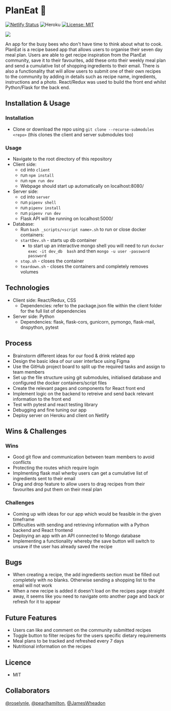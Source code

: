# PlanEat :green_salad:
[![Netlify Status](https://api.netlify.com/api/v1/badges/452c79c3-e698-482d-b061-ffce3de81966/deploy-status)](https://app.netlify.com/sites/plan-eat/deploys)
![Heroku](https://pyheroku-badge.herokuapp.com/?app=meal-prep-api&style=flat)
[![License: MIT](https://img.shields.io/badge/License-MIT-yellow.svg)](https://opensource.org/licenses/MIT)

![](preview.gif)

An app for the busy bees who don't have time to think about what to cook. PlanEat is a recipe based app that allows users to organise their seven day meal plan. Users are able to get recipe inspiration from the PlanEat community, save it to their favourites, add these onto their weekly meal plan and send a cumulative list of shopping ingredients to their email. There is also a functionality that will allow users to submit one of their own recipes to the community by adding in details such as recipe name, ingredients, instructions and a photo. React/Redux was used to build the front end whilst Python/Flask for the back end.

## Installation & Usage

### Installation

-   Clone or download the repo using `git clone --recurse-submodules <repo>` (this clones the client and server submodules too)

### Usage

-   Navigate to the root directory of this repository
-   Client side:
    -   cd into `client`
    -   run `npm install`
    -   run `npm run dev`
    -   Webpage should start up automatically on localhost:8080/
-   Server side:
    -   cd into `server`
    -   run `pipenv shell`
    -   run `pipenv install`
    -   run `pipenv run dev`
    -   Flask API will be running on localhost:5000/
-   Database:
    -   Run `bash _scripts/<script name>.sh` to run or close docker containers:
    -   `startDev.sh` - starts up db container
        -   to start up an interactive mongo shell you will need to run `docker exec -it dev_db  bash` and then `mongo -u user -password password`
    -   `stop.sh` - closes the container
    -   `teardown.sh` - closes the containers and completely removes volumes

## Technologies

-   Client side: React/Redux, CSS 
    -   Dependencies: refer to the package.json file within the client folder for the full list of dependencies
-   Server side: Python
    -   Dependencies:  flask, flask-cors, gunicorn, pymongo, flask-mail, dnspython, pytest

## Process

-   Brainstorm different ideas for our food & drink related app
-   Design the basic idea of our user interface using Figma
-   Use the GitHub project board to split up the required tasks and assign to team members
-   Set up the file structure using git submodules, initialised database and configured the docker containers/script files
-   Create the relevant pages and components for React front end
-   Implement logic on the backend to retreive and send back relevant information to the front end
-   Test with pytest and react testing library
-   Debugging and fine tuning our app
-   Deploy server on Heroku and client on Netlify

## Wins & Challenges

### Wins

-   Good git flow and communication between team members to avoid conflicts
-   Protecting the routes which require login
-   Implmenting flask mail wherby users can get a cumulative list of ingredients sent to their email
-   Drag and drop feature to allow users to drag recipes from their favourites and put them on their meal plan

### Challenges

-   Coming up with ideas for our app which would be feasible in the given timeframe
-   Difficulties with sending and retrieving information with a Python backend and React frontend
-   Deploying an app with an API connected to Mongo database
-   Implementing a functionality whereby the save button will switch to unsave if the user has already saved the recipe

## Bugs

-   When creating a recipe, the add ingredients section must be filled out completely with no blanks. Otherwise sending a shopping list to the email will not work
-   When a new recipe is added it doesn't load on the recipes page straight away, it seems like you need to navigate onto another page and back or refresh for it to appear

## Future Features

-   Users can like and comment on the community submitted recipes
-   Toggle button to filter recipes for the users specific dietary requirements
-   Meal plans to be tracked and refreshed every 7 days
-   Nutritional information on the recipes

## Licence

-   MIT

## Collaborators

[@roselynle](https://github.com/roselynle), [@pearlhamilton](https://github.com/pearlhamilton), [@JamesWheadon](https://github.com/jameswheadon)
